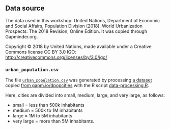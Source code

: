 ## Data source

The data used in this workshop: United Nations, Department of Economic and Social Affairs, Population Division (2018). World Urbanization Prospects: The 2018 Revision, Online Edition. It was copied through Gapminder.org.

Copyright © 2018 by United Nations, made available under a Creative Commons license CC BY 3.0 IGO: <http://creativecommons.org/licenses/by/3.0/igo/>

### `urban_population.csv`

The file [`urban_population.csv`](urban_population.csv) was generated by processing [a dataset](_Urbanization%20-%20Dataset%20-%20v1.xlsx) copied [from gapm.io/dpopcities](http://gapm.io/dpopcities) with the R script [data-processing.R](data-processing.R).

Here, cities are divided into small, medium, large, and very large, as follows:
- small = less than 500k inhabitants
- medium = 500k to 1M inhabitants
- large = 1M to 5M inhabitants
- very large = more than 5M inhabitants.

